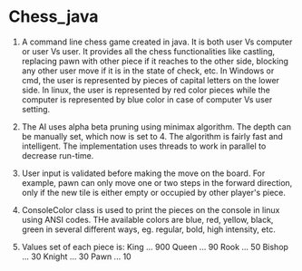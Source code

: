 # Chess_java

1. A command line chess game created in java. It is both user Vs computer or user Vs user. It provides all the chess functionalities like
castling, replacing pawn with other piece if it reaches to the other side, blocking any other user move if it is in the state of check, etc.
In Windows or cmd, the user is represented by pieces of capital letters on the lower side. In linux, the user is represented by red color
pieces while the computer is represented by blue color in case of computer Vs user setting. 
  
2. The AI uses alpha beta pruning using minimax algorithm. The depth can be manually set, which now is set to 4. The algorithm is fairly fast
and intelligent. The implementation uses threads to work in parallel to decrease run-time.
 
3. User input is validated before making the move on the board. For example, pawn can only move one or two steps in the forward direction, 
only if the new tile is either empty or occupied by other player's piece.

4. ConsoleColor class is used to print the pieces on the console in linux using ANSI codes. THe available colors are blue, red, yellow, black,
green in several different ways, eg. regular, bold, high intensity, etc.

5. Values set of each piece is:
  King    ...   900
  Queen   ...   90
  Rook    ...   50
  Bishop  ...   30
  Knight  ...   30
  Pawn    ...   10
